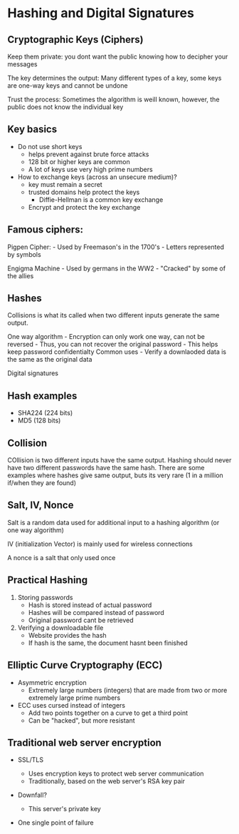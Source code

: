 # Hashing and Digital Signatures

## Cryptographic Keys (Ciphers)

Keep them private: you dont want the public knowing how to decipher your messages

The key determines the output: Many different types of a key, some keys are one-way keys and cannot be undone

Trust the process: Sometimes the algorithm is weill known, however, the public does not know the individual key

## Key basics

- Do not use short keys
    - helps prevent against brute force attacks
    - 128 bit or higher keys are common
    - A lot of keys use very high prime numbers
- How to exchange keys (across an unsecure medium)?
    - key must remain a secret
    - trusted domains help protect the keys
        - Diffie-Hellman is a common key exchange
    - Encrypt and protect the key exchange

## Famous ciphers:
Pigpen Cipher:
    - Used by Freemason's in the 1700's
        - Letters represented by symbols

Engigma Machine
    - Used by germans in the WW2
        - "Cracked" by some of the allies


## Hashes

Collisions is what its called when two different inputs generate the same output.

One way algorithm
    - Encryption can only work one way, can not be reversed
    - Thus, you can not recover the original password
    - This helps keep password confidentialty
Common uses
    - Verify a downlaoded data is the same as the original data

Digital signatures

## Hash examples

- SHA224 (224 bits)
- MD5 (128 bits)

## Collision

COllision is two different inputs have the same output. Hashing should never have two different passwords have the same hash.
There are some examples where hashes give same output, buts its very rare (1 in a million if/when they are found)

## Salt, IV, Nonce

Salt is a random data used for additional input to a hashing algorithm (or one way algorithm)

IV (initialization Vector) is mainly used for wireless connections

A nonce is a salt that only used once

## Practical Hashing

1. Storing passwords
    - Hash is stored instead of actual password
    - Hashes will be compared instead of password
    - Original password cant be retrieved
2. Verifying a downloadable file
    - Website provides the hash
    - If hash is the same, the document hasnt been finished


## Elliptic Curve Cryptography (ECC)

- Asymmetric encryption
    - Extremely large numbers (integers) that are made from two or more extremely large prime numbers
- ECC uses cursed instead of integers
    - Add two points together on a curve to get a third point
    - Can be "hacked", but more resistant


## Traditional web server encryption

- SSL/TLS
    - Uses encryption keys to protect web server communication
    - Traditionally, based on the web server's RSA key pair
- Downfall?
    - This server's private key

- One single point of failure